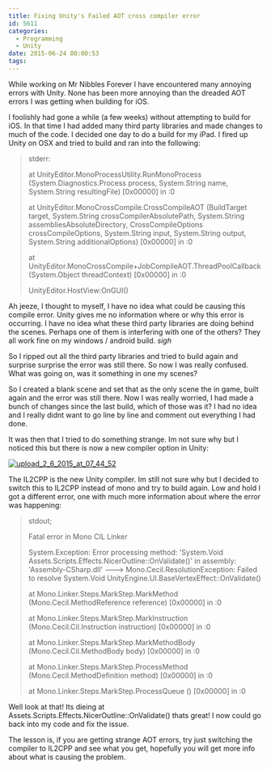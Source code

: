 ```yaml
---
title: Fixing Unity's Failed AOT cross compiler error
id: 5611
categories:
  - Programming
  - Unity
date: 2015-06-24 00:00:53
tags:
---
```


While working on Mr Nibbles Forever I have encountered many annoying errors with Unity. None has been more annoying than the dreaded AOT errors I was getting when building for iOS. 

I foolishly had gone a while (a few weeks) without attempting to build for iOS. In that time I had added many third party libraries and made changes to much of the code. I decided one day to do a build for my iPad. I fired up Unity on OSX and tried to build and ran into the following:

> stderr:> 
> 
> at UnityEditor.MonoProcessUtility.RunMonoProcess (System.Diagnostics.Process process, System.String name, System.String resultingFile) [0x00000] in <filename unknown>:0> 
> at UnityEditor.MonoCrossCompile.CrossCompileAOT (BuildTarget target, System.String crossCompilerAbsolutePath, System.String assembliesAbsoluteDirectory, CrossCompileOptions crossCompileOptions, System.String input, System.String output, System.String additionalOptions) [0x00000] in <filename unknown>:0> 
> at UnityEditor.MonoCrossCompile+JobCompileAOT.ThreadPoolCallback (System.Object threadContext) [0x00000] in <filename unknown>:0> 
> UnityEditor.HostView:OnGUI()

Ah jeeze, I thought to myself, I have no idea what could be causing this compile error. Unity gives me no information where or why this error is occurring. I have no idea what these third party libraries are doing behind the scenes. Perhaps one of them is interfering with one of the others? They all work fine on my windows / android build. *sigh*

So I ripped out all the third party libraries and tried to build again and surprise surprise the error was still there. So now I was really confused. What was going on, was it something in one my scenes? 

So I created a blank scene and set that as the only scene the in game, built again and the error was still there. Now I was really worried, I had made a bunch of changes since the last build, which of those was it? I had no idea and I really didnt want to go line by line and comment out everything I had done.

It was then that I tried to do something strange. Im not sure why but I noticed this but there is now a new compiler option in Unity:

[![upload_2_6_2015_at_07_44_52](https://www.mikecann.co.uk/wp-content/uploads/2015/06/upload_2_6_2015_at_07_44_52.png)](https://www.mikecann.co.uk/wp-content/uploads/2015/06/upload_2_6_2015_at_07_44_52.png)

The IL2CPP is the new Unity compiler. Im still not sure why but I decided to switch this to IL2CPP instead of mono and try to build again. Low and hold I got a different error, one with much more information about where the error was happening:

> stdout;> 
> Fatal error in Mono CIL Linker> 
> System.Exception: Error processing method: 'System.Void Assets.Scripts.Effects.NicerOutline::OnValidate()' in assembly: 'Assembly-CSharp.dll' ---> Mono.Cecil.ResolutionException: Failed to resolve System.Void UnityEngine.UI.BaseVertexEffect::OnValidate()> 
> at Mono.Linker.Steps.MarkStep.MarkMethod (Mono.Cecil.MethodReference reference) [0x00000] in <filename unknown>:0> 
> at Mono.Linker.Steps.MarkStep.MarkInstruction (Mono.Cecil.Cil.Instruction instruction) [0x00000] in <filename unknown>:0> 
> at Mono.Linker.Steps.MarkStep.MarkMethodBody (Mono.Cecil.Cil.MethodBody body) [0x00000] in <filename unknown>:0> 
> at Mono.Linker.Steps.MarkStep.ProcessMethod (Mono.Cecil.MethodDefinition method) [0x00000] in <filename unknown>:0> 
> at Mono.Linker.Steps.MarkStep.ProcessQueue () [0x00000] in <filename unknown>:0

Well look at that! Its dieing at Assets.Scripts.Effects.NicerOutline::OnValidate() thats great! I now could go back into my code and fix the issue.

The lesson is, if you are getting strange AOT errors, try just switching the compiler to IL2CPP and see what you get, hopefully you will get more info about what is causing the problem.